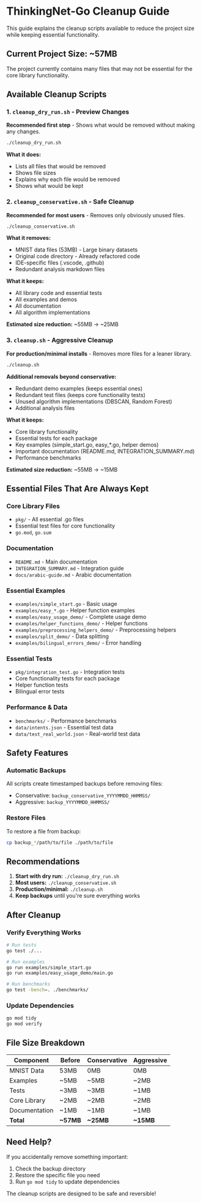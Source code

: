 # ThinkingNet-Go Cleanup Guide

This guide explains the cleanup scripts available to reduce the project size while keeping essential functionality.

## Current Project Size: ~57MB

The project currently contains many files that may not be essential for the core library functionality.

## Available Cleanup Scripts

### 1. `cleanup_dry_run.sh` - Preview Changes
**Recommended first step** - Shows what would be removed without making any changes.

```bash
./cleanup_dry_run.sh
```

**What it does:**
- Lists all files that would be removed
- Shows file sizes
- Explains why each file would be removed
- Shows what would be kept

### 2. `cleanup_conservative.sh` - Safe Cleanup
**Recommended for most users** - Removes only obviously unused files.

```bash
./cleanup_conservative.sh
```

**What it removes:**
- MNIST data files (53MB) - Large binary datasets
- Original code directory - Already refactored code
- IDE-specific files (.vscode, .github)
- Redundant analysis markdown files

**What it keeps:**
- All library code and essential tests
- All examples and demos
- All documentation
- All algorithm implementations

**Estimated size reduction:** ~55MB → ~25MB

### 3. `cleanup.sh` - Aggressive Cleanup
**For production/minimal installs** - Removes more files for a leaner library.

```bash
./cleanup.sh
```

**Additional removals beyond conservative:**
- Redundant demo examples (keeps essential ones)
- Redundant test files (keeps core functionality tests)
- Unused algorithm implementations (DBSCAN, Random Forest)
- Additional analysis files

**What it keeps:**
- Core library functionality
- Essential tests for each package
- Key examples (simple_start.go, easy_*.go, helper demos)
- Important documentation (README.md, INTEGRATION_SUMMARY.md)
- Performance benchmarks

**Estimated size reduction:** ~55MB → ~15MB

## Essential Files That Are Always Kept

### Core Library Files
- `pkg/` - All essential .go files
- Essential test files for core functionality
- `go.mod`, `go.sum`

### Documentation
- `README.md` - Main documentation
- `INTEGRATION_SUMMARY.md` - Integration guide
- `docs/arabic-guide.md` - Arabic documentation

### Essential Examples
- `examples/simple_start.go` - Basic usage
- `examples/easy_*.go` - Helper function examples
- `examples/easy_usage_demo/` - Complete usage demo
- `examples/helper_functions_demo/` - Helper functions
- `examples/preprocessing_helpers_demo/` - Preprocessing helpers
- `examples/split_demo/` - Data splitting
- `examples/bilingual_errors_demo/` - Error handling

### Essential Tests
- `pkg/integration_test.go` - Integration tests
- Core functionality tests for each package
- Helper function tests
- Bilingual error tests

### Performance & Data
- `benchmarks/` - Performance benchmarks
- `data/intents.json` - Essential test data
- `data/test_real_world.json` - Real-world test data

## Safety Features

### Automatic Backups
All scripts create timestamped backups before removing files:
- Conservative: `backup_conservative_YYYYMMDD_HHMMSS/`
- Aggressive: `backup_YYYYMMDD_HHMMSS/`

### Restore Files
To restore a file from backup:
```bash
cp backup_*/path/to/file ./path/to/file
```

## Recommendations

1. **Start with dry run:** `./cleanup_dry_run.sh`
2. **Most users:** `./cleanup_conservative.sh`
3. **Production/minimal:** `./cleanup.sh`
4. **Keep backups** until you're sure everything works

## After Cleanup

### Verify Everything Works
```bash
# Run tests
go test ./...

# Run examples
go run examples/simple_start.go
go run examples/easy_usage_demo/main.go

# Run benchmarks
go test -bench=. ./benchmarks/
```

### Update Dependencies
```bash
go mod tidy
go mod verify
```

## File Size Breakdown

| Component | Before | Conservative | Aggressive |
|-----------|--------|--------------|------------|
| MNIST Data | 53MB | 0MB | 0MB |
| Examples | ~5MB | ~5MB | ~2MB |
| Tests | ~3MB | ~3MB | ~1MB |
| Core Library | ~2MB | ~2MB | ~2MB |
| Documentation | ~1MB | ~1MB | ~1MB |
| **Total** | **~57MB** | **~25MB** | **~15MB** |

## Need Help?

If you accidentally remove something important:
1. Check the backup directory
2. Restore the specific file you need
3. Run `go mod tidy` to update dependencies

The cleanup scripts are designed to be safe and reversible!